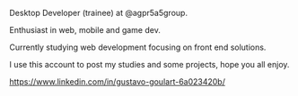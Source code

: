 Desktop Developer (trainee) at @agpr5a5group.

Enthusiast in web, mobile and game dev.

Currently studying web development focusing on front end solutions.

I use this account to post my studies and some projects, hope you all enjoy.

https://www.linkedin.com/in/gustavo-goulart-6a023420b/
